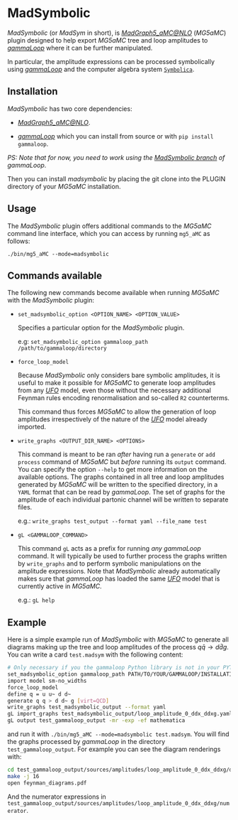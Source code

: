 # MadSymbolic
*MadSymbolic* (or *MadSym* in short), is [*MadGraph5_aMC@NLO*](https://launchpad.net/mg5amcnlo) (*MG5aMC*) plugin designed to help export *MG5aMC* tree and loop amplitudes to [*gammaLoop*](https://github.com/alphal00p/gammaloop) where it can be further manipulated.

In particular, the amplitude expressions can be processed symbolically using [*gammaLoop*](https://github.com/alphal00p/gammaloop) and the computer algebra system [`Symbolica`](https://symbolica.io/).

## Installation

*MadSymbolic* has two core dependencies:

* [*MadGraph5_aMC@NLO*](https://launchpad.net/mg5amcnlo).

* [*gammaLoop*](https://github.com/alphal00p/gammaloop) which you can install from source or with `pip install gammaloop`. 

*PS: Note that for now, you need to work using the [*MadSymbolic* branch](https://github.com/alphal00p/gammaloop/tree/madsymbolic) of *gammaLoop**.

Then you can install *madsymbolic* by placing the git clone into the PLUGIN directory of your *MG5aMC* installation.

## Usage

The *MadSymbolic* plugin offers additional commands to the *MG5aMC* command line interface, which you can access by running `mg5_aMC` as follows:

```
./bin/mg5_aMC --mode=madsymbolic
```

## Commands available

The following new commands become available when running *MG5aMC* with the *MadSymbolic* plugin:

* `set_madsymbolic_option <OPTION_NAME> <OPTION_VALUE>`

    Specifies a particular option for the *MadSymbolic* plugin.
    
    e.g: `set_madsymbolic_option gammaloop_path /path/to/gammaloop/directory`

* `force_loop_model`

    Because *MadSymbolic* only considers bare symbolic amplitudes, it is useful to make it possible for *MG5aMC* to generate loop amplitudes from any [*UFO*](https://arxiv.org/abs/2304.09883) model, even those without the necessary additional Feynman rules encoding renormalisation and so-called `R2` counterterms. 
    
    This command thus forces *MG5aMC* to allow the generation of loop amplitudes irrespectively of the nature of the [*UFO*](https://arxiv.org/abs/2304.09883) model already imported.

* `write_graphs <OUTPUT_DIR_NAME> <OPTIONS>`

    This command is meant to be ran *after* having run a `generate` or `add process` command of *MG5aMC* but *before* running its `output` command. You can specify the option `--help` to get more information on the available options.
    The graphs contained in all tree and loop amplitudes generated by *MG5aMC* will be written to the specified directory, in a `YAML` format that can be read by *gammaLoop*. The set of graphs for the amplitude of each individual partonic channel will be written to separate files.

    e.g.: `write_graphs test_output --format yaml --file_name test`

* `gL <GAMMALOOP_COMMAND>`

    This command `gL` acts as a prefix for running *any* *gammaLoop* command. It will typically be used to further process the graphs written by `write_graphs` and to perform symbolic manipulations on the amplitude expressions.
    Note that *MadSymbolic* already automatically makes sure that *gammaLoop* has loaded the same [*UFO*](https://arxiv.org/abs/2304.09883) model that is currently active in *MG5aMC*.

    e.g.: `gL help`

## Example

Here is a simple example run of *MadSymbolic* with *MG5aMC* to generate all diagrams making up the tree and loop amplitudes of the process $q \bar{q} \to d \bar{d}g$. You can write a card `test.madsym` with the following content:

```bash
# Only necessary if you the gammaloop Python library is not in your PYTHONPATH
set_madsymbolic_option gammaloop_path PATH/TO/YOUR/GAMMALOOP/INSTALLATION
import model sm-no_widths
force_loop_model
define q = u u~ d d~
generate q q > d d~ g [virt=QCD]
write_graphs test_madsymbolic_output --format yaml
gL import_graphs test_madsymbolic_output/loop_amplitude_0_ddx_ddxg.yaml --format yaml
gL output test_gammaloop_output -mr -exp -ef mathematica
```

and run it with `./bin/mg5_aMC --mode=madsymbolic test.madsym`.
You will find the graphs processed by *gammaLoop* in the directory `test_gammaloop_output`.
For example you can see the diagram renderings with:

```bash
cd test_gammaloop_output/sources/amplitudes/loop_amplitude_0_ddx_ddxg/drawings
make -j 16
open feynman_diagrams.pdf
```

And the numerator expressions in `test_gammaloop_output/sources/amplitudes/loop_amplitude_0_ddx_ddxg/numerator`.
